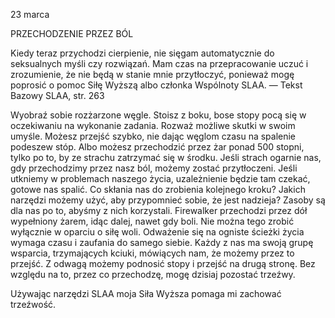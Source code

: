 23 marca

PRZECHODZENIE PRZEZ BÓL

 Kiedy teraz przychodzi cierpienie, nie sięgam automatycznie do seksualnych myśli czy rozwiązań. Mam czas na przepracowanie uczuć i zrozumienie, że nie będą w stanie mnie przytłoczyć, ponieważ mogę poprosić o pomoc Siłę Wyższą albo członka Wspólnoty SLAA. — Tekst Bazowy SLAA, str. 263

 Wyobraź sobie rozżarzone węgle. Stoisz z boku, bose stopy pocą się w oczekiwaniu na wykonanie zadania. Rozważ możliwe skutki w swoim umyśle. Możesz przejść szybko, nie dając węglom czasu na spalenie podeszew stóp. Albo możesz przechodzić przez żar ponad 500 stopni, tylko po to, by ze strachu zatrzymać się w środku. Jeśli strach ogarnie nas, gdy przechodzimy przez nasz ból, możemy zostać przytłoczeni. Jeśli utkniemy w problemach naszego życia, uzależnienie będzie tam czekać, gotowe nas spalić. Co skłania nas do zrobienia kolejnego kroku? Jakich narzędzi możemy użyć, aby przypomnieć sobie, że jest nadzieja? Zasoby są dla nas po to, abyśmy z nich korzystali. Firewalker przechodzi przez dół wypełniony żarem, idąc dalej, nawet gdy boli. Nie można tego zrobić wyłącznie w oparciu o siłę woli. Odważenie się na ogniste ścieżki życia wymaga czasu i zaufania do samego siebie. Każdy z nas ma swoją grupę wsparcia, trzymających kciuki, mówiących nam, że możemy przez to przejść. Z odwagą możemy podnosić stopy i przejść na drugą stronę. Bez względu na to, przez co przechodzę, mogę dzisiaj pozostać trzeźwy.

 Używając narzędzi SLAA moja Siła Wyższa pomaga mi zachować trzeźwość.
